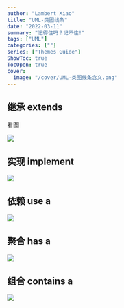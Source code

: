 ```yaml
---
author: "Lambert Xiao"
title: "UML-类图线条"
date: "2022-03-11"
summary: "记得住吗？记不住!"
tags: ["UML"]
categories: [""]
series: ["Themes Guide"]
ShowToc: true
TocOpen: true
cover:
  image: "/cover/UML-类图线条含义.png"
---
```


## 继承 extends

看图

![](../1.png)

## 实现 implement

![](../2.png)

## 依赖 use a

![](../3.png)

## 聚合 has a

![](../4.png)

## 组合 contains a

![](../5.png)
